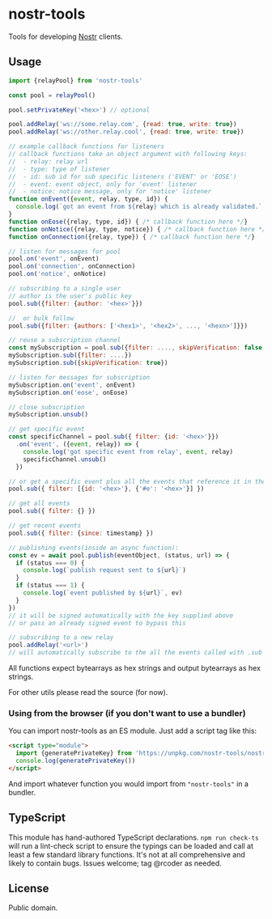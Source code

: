 # nostr-tools

Tools for developing [Nostr](https://github.com/fiatjaf/nostr) clients.

## Usage

```js
import {relayPool} from 'nostr-tools'

const pool = relayPool()

pool.setPrivateKey('<hex>') // optional

pool.addRelay('ws://some.relay.com', {read: true, write: true})
pool.addRelay('ws://other.relay.cool', {read: true, write: true})

// example callback functions for listeners
// callback functions take an object argument with following keys:
//  - relay: relay url
//  - type: type of listener
//  - id: sub id for sub specific listeners ('EVENT' or 'EOSE')
//  - event: event object, only for 'event' listener
//  - notice: notice message, only for 'notice' listener
function onEvent({event, relay, type, id}) {
  console.log(`got an event from ${relay} which is already validated.`, event)
}
function onEose({relay, type, id}) { /* callback function here */}
function onNotice({relay, type, notice}) { /* callback function here */}
function onConnection({relay, type}) { /* callback function here */}

// listen for messages for pool
pool.on('event', onEvent)
pool.on('connection', onConnection)
pool.on('notice', onNotice)

// subscribing to a single user
// author is the user's public key
pool.sub({filter: {author: '<hex>'}})

//  or bulk follow
pool.sub({filter: {authors: ['<hex1>', '<hex2>', ..., '<hexn>']}})

// reuse a subscription channel
const mySubscription = pool.sub({filter: ...., skipVerification: false, beforeSend: ....})
mySubscription.sub({filter: ....})
mySubscription.sub({skipVerification: true})

// listen for messages for subscription
mySubscription.on('event', onEvent)
mySubscription.on('eose', onEose)

// close subscription
mySubscription.unsub()

// get specific event
const specificChannel = pool.sub({ filter: {id: '<hex>'}})
  .on('event', ({event, relay}) => {
    console.log('got specific event from relay', event, relay)
    specificChannel.unsub()
  })

// or get a specific event plus all the events that reference it in the 'e' tag
pool.sub({ filter: [{id: '<hex>'}, {'#e': '<hex>'}] })

// get all events
pool.sub({ filter: {} })

// get recent events
pool.sub({ filter: {since: timestamp} })

// publishing events(inside an async function):
const ev = await pool.publish(eventObject, (status, url) => {
  if (status === 0) {
    console.log(`publish request sent to ${url}`)
  }
  if (status === 1) {
    console.log(`event published by ${url}`, ev)
  }
})
// it will be signed automatically with the key supplied above
// or pass an already signed event to bypass this

// subscribing to a new relay
pool.addRelay('<url>')
// will automatically subscribe to the all the events called with .sub above
```

All functions expect bytearrays as hex strings and output bytearrays as hex strings.

For other utils please read the source (for now).

### Using from the browser (if you don't want to use a bundler)

You can import nostr-tools as an ES module. Just add a script tag like this:

```html
<script type="module">
  import {generatePrivateKey} from 'https://unpkg.com/nostr-tools/nostr.js'
  console.log(generatePrivateKey())
</script>
```

And import whatever function you would import from `"nostr-tools"` in a bundler.

## TypeScript

This module has hand-authored TypeScript declarations. `npm run check-ts` will run a lint-check script to ensure the typings can be loaded and call at least a few standard library functions. It's not at all comprehensive and likely to contain bugs. Issues welcome; tag @rcoder as needed.

## License

Public domain.
